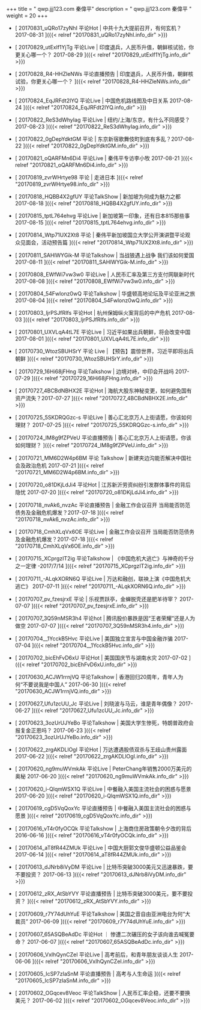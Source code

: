 +++
title = "  qwp.jjj123.com 秦偉平"
description = "  qwp.jjj123.com 秦偉平  "
weight = 20
+++



* [  20170831_uQRo17zyNhI 平论Hot | 中共十九大提前召开，有何玄机？2017-08-31  ]({{< relref "20170831_uQRo17zyNhI.info_dir" >}})


* [  20170829_utExlf1YjTg 平论Live | 印度退兵，人民币升值，朝鲜核试验，你更关心哪一个？ 2017-08-29  ]({{< relref "20170829_utExlf1YjTg.info_dir" >}})


* [  20170828_R4-HHZleNWs 平论直播预告  | 印度退兵，人民币升值，朝鲜核试验，你更关心哪一个？  ]({{< relref "20170828_R4-HHZleNWs.info_dir" >}})


* [  20170824_EqJRFdt2lYQ 平论Live | 中国危机路线图及中日关系 2017-08-24  ]({{< relref "20170824_EqJRFdt2lYQ.info_dir" >}})


* [  20170822_ReS3dWhyIag 平论Live | 纽约/上海/东京，有什么不同感受？2017-08-23  ]({{< relref "20170822_ReS3dWhyIag.info_dir" >}})


* [  20170822_0gDepYdktGM 平论 | 东京新宿歌舞伎町到底有多乱？2017-08-22  ]({{< relref "20170822_0gDepYdktGM.info_dir" >}})


* [  20170821_oQARFMn6Di4 平论Live | 秦伟平专访李小牧 2017-08-21  ]({{< relref "20170821_oQARFMn6Di4.info_dir" >}})


* [  20170819_zvrWHrtye98 平论 | 走进日本  ]({{< relref "20170819_zvrWHrtye98.info_dir" >}})


* [  20170818_HQBB4X2gfUY 平论TalkShow | 新加坡为何成为魅力之都 2017-08-18  ]({{< relref "20170818_HQBB4X2gfUY.info_dir" >}})


* [  20170815_tptL764ehvg 平论Live | 新加坡第一印象，还有日本815那些事 2017-08-15  ]({{< relref "20170815_tptL764ehvg.info_dir" >}})


* [  20170814_Wtp71UX2Xt8 平论 | 秦伟平新加坡国立大学公开演讲暨平论观众见面会，活动预告篇  ]({{< relref "20170814_Wtp71UX2Xt8.info_dir" >}})


* [  20170811_SAHlWYGik-M 平论Talkshow | 当战狼遇上战争 我们该如何爱国 2017-08-11  ]({{< relref "20170811_SAHlWYGik-M.info_dir" >}})


* [  20170808_EWfWi7vw3w0 平论Live | 人民币汇率及第三方支付网联新时代 2017-08-08  ]({{< relref "20170808_EWfWi7vw3w0.info_dir" >}})


* [  20170804_54Fwlonz0wQ 平论Talkshow | 华盛顿高地论坛及平论亚洲之旅 2017-08-04  ]({{< relref "20170804_54Fwlonz0wQ.info_dir" >}})


* [  20170803_ljrPSJfRIfs 平论Hot | 杭州保姆纵火案背后的中产危机 2017-08-03  ]({{< relref "20170803_ljrPSJfRIfs.info_dir" >}})


* [  20170801_UXVLqA4tL7E 平论Live | 习近平如果出兵朝鲜，将会改变中国 2017-08-01  ]({{< relref "20170801_UXVLqA4tL7E.info_dir" >}})


* [  20170730_WtozSBUHSrY 平论 Live | 【预告】震惊世界，习近平即将出兵朝鲜  ]({{< relref "20170730_WtozSBUHSrY.info_dir" >}})


* [  20170729_16Hi68jFHng 平论Talkshow | 边境对峙，中印会开战吗 2017-07-29  ]({{< relref "20170729_16Hi68jFHng.info_dir" >}})


* [  20170727_4BCBdNBHX2E 平论Hot | 海航大股东神秘变更，如何避免国有资产流失？2017-07-27  ]({{< relref "20170727_4BCBdNBHX2E.info_dir" >}})


* [  20170725_5SKDRQGzc-s 平论Live | 善心汇北京万人上街请愿，你该如何理财？ 2017-07-25  ]({{< relref "20170725_5SKDRQGzc-s.info_dir" >}})


* [  20170724_IM8g9fZPVeU 平论直播预告 | 善心汇北京万人上街请愿，你该如何理财？  ]({{< relref "20170724_IM8g9fZPVeU.info_dir" >}})


* [  20170721_MM6D2W4p6BM 平论 Talkshow | 新建夹边沟能否解决中国社会及政治危机 2017-07-21  ]({{< relref "20170721_MM6D2W4p6BM.info_dir" >}})


* [  20170720_o81DKjLdJi4 平论Hot | 江苏新沂劳资纠纷引发群体事件的背后隐忧 2017-07-20  ]({{< relref "20170720_o81DKjLdJi4.info_dir" >}})


* [  20170718_nvAk6_nvzAc 平论直播预告 | 金融工作会议召开 当局能否防范债务及金融危机爆发？2017-07-18  ]({{< relref "20170718_nvAk6_nvzAc.info_dir" >}})


* [  20170718_CmhXLqVx6OE 平论Live | 金融工作会议召开 当局能否防范债务及金融危机爆发？2017-07-18  ]({{< relref "20170718_CmhXLqVx6OE.info_dir" >}})


* [  20170715_XCprgzIT2ig 平论Talkshow | 《中国危机大逃亡》与神奇的千分之一定律 -2017/7/14  ]({{< relref "20170715_XCprgzIT2ig.info_dir" >}})


* [  20170711_-ALqkXORN6Q 平论Live | 万达和融创，联袂上演《中国危机大逃亡》 2017-07-11  ]({{< relref "20170711_-ALqkXORN6Q.info_dir" >}})


* [  20170707_pv_fzesjrxE 平论 | 乐视贾跃亭，金蝉脱壳还是肥羊待宰？ 2017-07-07  ]({{< relref "20170707_pv_fzesjrxE.info_dir" >}})


* [  20170707_3Q59nMSR3h4 平论hot | 腾讯股价暴跌是因“王者荣耀”还是人为做空 2017-07-07  ]({{< relref "20170707_3Q59nMSR3h4.info_dir" >}})


* [  20170704__1YcckB5Hvc 平论Live | 美国独立宣言与中国金融诈骗 2017-07-04  ]({{< relref "20170704__1YcckB5Hvc.info_dir" >}})


* [  20170702_bicEhFvD6xU 平论Hot | 美国国庆节与湖南水灾 2017-07-02  ]({{< relref "20170702_bicEhFvD6xU.info_dir" >}})


* [  20170630_ACJW1rrnjVQ 平论Talkshow | 香港回归20周年，青年人为何“不要说我是中国人” 2017-06-30  ]({{< relref "20170630_ACJW1rrnjVQ.info_dir" >}})


* [  20170627_Ufu1zcUU_Jc 平论Live | 刘晓波与马云，谁是青年偶像？ 2017-06-27  ]({{< relref "20170627_Ufu1zcUU_Jc.info_dir" >}})


* [  20170623_3ozUrUJYeBo 平论Talkshow | 美国大学生惨死，特朗普政府会报复金正恩吗？ 2017-06-23  ]({{< relref "20170623_3ozUrUJYeBo.info_dir" >}})


* [  20170622_zrgAKDLlOgI 平论Hot | 万达遭遇股债双杀与王歧山贵州露面 2017-06-22  ]({{< relref "20170622_zrgAKDLlOgI.info_dir" >}})


* [  20170620_ng9muWVmkAk 平论Live | PeterChang年销售2000万美元的奥秘 2017-06-20  ]({{< relref "20170620_ng9muWVmkAk.info_dir" >}})


* [  20170620_i-QlqmWSX1Q 平论Live | 中餐融入美国主流社会的困惑与愿景 2017-06-20  ]({{< relref "20170620_i-QlqmWSX1Q.info_dir" >}})


* [  20170619_cgD5VqQoxYc 平论直播预告 | 中餐融入美国主流社会的困惑与愿景  ]({{< relref "20170619_cgD5VqQoxYc.info_dir" >}})


* [  20170616_vT4r0fyOCQk 平论Talkshow | 上海商住房政策朝令夕改的背后 2016-06-16  ]({{< relref "20170616_vT4r0fyOCQk.info_dir" >}})


* [  20170614_aT8fR44ZMUk 平论Live | 中国大厨郭文俊华盛顿公益品鉴会 2017-06-14  ]({{< relref "20170614_aT8fR44ZMUk.info_dir" >}})


* [  20170613_dJNrb8iVyDM 平论Live | 比特币突破3000美元又迅速暴跌，要不要投资？ 2017-06-13  ]({{< relref "20170613_dJNrb8iVyDM.info_dir" >}})


* [  20170612_zRX_AtSbYVY 平论直播预告 | 比特币突破3000美元，要不要投资？  ]({{< relref "20170612_zRX_AtSbYVY.info_dir" >}})


* [  20170609_r7Y74dUhYuE 平论Talkshow | 美国之音自由亚洲电台为何“大裁员” 2017-06-09  ]({{< relref "20170609_r7Y74dUhYuE.info_dir" >}})


* [  20170607_65ASQBeAdDc 平论Hot ｜ 惨遭二次碾压的女子该向谁去喊冤要命？ 2017-06-07  ]({{< relref "20170607_65ASQBeAdDc.info_dir" >}})


* [  20170606_VxIhQynCZeI 平论Live | 高考前后，和青年朋友谈谈人生 2017-06-06  ]({{< relref "20170606_VxIhQynCZeI.info_dir" >}})


* [  20170605_IcSP7zIaSnM 平论直播预告 | 高考与人生命运  ]({{< relref "20170605_IcSP7zIaSnM.info_dir" >}})


* [  20170602_OGqcev8Veoc 平论TalkShow | 人民币汇率企稳，还要不要换美元？ 2017-06-02  ]({{< relref "20170602_OGqcev8Veoc.info_dir" >}})


